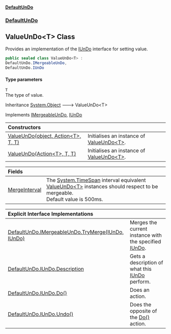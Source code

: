 #### [DefaultUnDo](DefaultUnDo.md 'DefaultUnDo')
### [DefaultUnDo](DefaultUnDo.md#DefaultUnDo 'DefaultUnDo')
## ValueUnDo&lt;T&gt; Class
Provides an implementation of the [IUnDo](IUnDo.md 'DefaultUnDo.IUnDo') interface for setting value.  
```csharp
public sealed class ValueUnDo<T> :
DefaultUnDo.IMergeableUnDo,
DefaultUnDo.IUnDo
```
#### Type parameters
<a name='DefaultUnDo_ValueUnDo_T__T'></a>
`T`  
The type of value.
  

Inheritance [System.Object](https://docs.microsoft.com/en-us/dotnet/api/System.Object 'System.Object') &#129106; ValueUnDo&lt;T&gt;  

Implements [IMergeableUnDo](IMergeableUnDo.md 'DefaultUnDo.IMergeableUnDo'), [IUnDo](IUnDo.md 'DefaultUnDo.IUnDo')  

| Constructors | |
| :--- | :--- |
| [ValueUnDo(object, Action&lt;T&gt;, T, T)](ValueUnDo_T__ValueUnDo(object_Action_T__T_T).md 'DefaultUnDo.ValueUnDo&lt;T&gt;.ValueUnDo(object, System.Action&lt;T&gt;, T, T)') | Initialises an instance of [ValueUnDo&lt;T&gt;](ValueUnDo_T_.md 'DefaultUnDo.ValueUnDo&lt;T&gt;').<br/> |
| [ValueUnDo(Action&lt;T&gt;, T, T)](ValueUnDo_T__ValueUnDo(Action_T__T_T).md 'DefaultUnDo.ValueUnDo&lt;T&gt;.ValueUnDo(System.Action&lt;T&gt;, T, T)') | Initialises an instance of [ValueUnDo&lt;T&gt;](ValueUnDo_T_.md 'DefaultUnDo.ValueUnDo&lt;T&gt;').<br/> |

| Fields | |
| :--- | :--- |
| [MergeInterval](ValueUnDo_T__MergeInterval.md 'DefaultUnDo.ValueUnDo&lt;T&gt;.MergeInterval') | The [System.TimeSpan](https://docs.microsoft.com/en-us/dotnet/api/System.TimeSpan 'System.TimeSpan') interval equivalent [ValueUnDo&lt;T&gt;](ValueUnDo_T_.md 'DefaultUnDo.ValueUnDo&lt;T&gt;') instances should respect to be mergeable.<br/>Default value is 500ms.<br/> |

| Explicit Interface Implementations | |
| :--- | :--- |
| [DefaultUnDo.IMergeableUnDo.TryMerge(IUnDo, IUnDo)](ValueUnDo_T__DefaultUnDo_IMergeableUnDo_TryMerge(IUnDo_IUnDo).md 'DefaultUnDo.ValueUnDo&lt;T&gt;.DefaultUnDo.IMergeableUnDo.TryMerge(DefaultUnDo.IUnDo, DefaultUnDo.IUnDo)') | Merges the current instance with the specified [IUnDo](IUnDo.md 'DefaultUnDo.IUnDo').<br/> |
| [DefaultUnDo.IUnDo.Description](ValueUnDo_T__DefaultUnDo_IUnDo_Description.md 'DefaultUnDo.ValueUnDo&lt;T&gt;.DefaultUnDo.IUnDo.Description') | Gets a description of what this [IUnDo](IUnDo.md 'DefaultUnDo.IUnDo') perform.<br/> |
| [DefaultUnDo.IUnDo.Do()](ValueUnDo_T__DefaultUnDo_IUnDo_Do().md 'DefaultUnDo.ValueUnDo&lt;T&gt;.DefaultUnDo.IUnDo.Do()') | Does an action.<br/> |
| [DefaultUnDo.IUnDo.Undo()](ValueUnDo_T__DefaultUnDo_IUnDo_Undo().md 'DefaultUnDo.ValueUnDo&lt;T&gt;.DefaultUnDo.IUnDo.Undo()') | Does the opposite of the [Do()](IUnDo_Do().md 'DefaultUnDo.IUnDo.Do()') action.<br/> |
